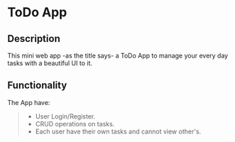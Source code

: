 # ToDo App

## Description
This mini web app -as the title says- a ToDo App to manage your every day tasks with a beautiful UI to it.

## Functionality
The App have:
>- User Login/Register.
>- CRUD operations on tasks.
>- Each user have their own tasks and cannot view other's.